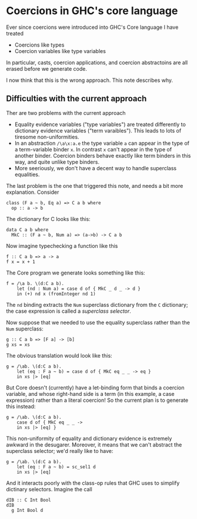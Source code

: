 # Coercions in GHC's core language


Ever since coercions were introduced into GHC's Core language
I have treated

- Coercions like types
- Coercion variables like type variables


In particular, casts, coercion applications, and coercion 
abstractoins are all erased before we generate code.


I now think that this is the wrong approach.  This note describes why.

## Difficulties with the current approach


Ther are two problems with the current approach

- Equality evidence variables ("type variables") are treated differently to dictionary evidence variables ("term varaibles"). This leads to lots of tiresome non-uniformities.
- In an abstraction `/\a\x:a.e` the type variable `a` can appear in the type of a term-variable binder `x`.  In contrast `x` can't appear in the type of another binder.  Coercion binders behave exactly like term binders in this way, and quite unlike type binders.
- More seeriously, we don't have a decent way to handle superclass equalities.


The last problem is the one that triggered this note, and needs a bit more explanation.  Consider

```wiki
class (F a ~ b, Eq a) => C a b where
  op :: a -> b
```


The dictionary for C looks like this:

```wiki
data C a b where
  MkC :: (F a ~ b, Num a) => (a->b) -> C a b
```


Now imagine typechecking a function like this

```wiki
f :: C a b => a -> a 
f x = x + 1
```


The Core program we generate looks something like this:

```wiki
f = /\a b. \(d:C a b).
    let (nd : Num a) = case d of { MkC _ d _ -> d }
    in (+) nd x (fromInteger nd 1)
```


The `nd` binding extracts the `Num` superclass dictionary from the
`C` dictionary; the case expression is called a *superclass selector*.


Now suppose that we needed to use the equality superclass rather than
the `Num` superclass:

```wiki
g :: C a b => [F a] -> [b]
g xs = xs
```


The obvious translation would look like this:

```wiki
g = /\ab. \(d:C a b).
    let (eq : F a ~ b) = case d of { MkC eq _ _ -> eq }
    in xs |> [eq]
```


But Core doesn't (currently) have a let-binding form that binds a coercion 
variable, and whose right-hand side is a term (in this example, a case expression)
rather than a literal coercion!  So the current plan is to generate this 
instead:

```wiki
g = /\ab. \(d:C a b).
    case d of { MkC eq _ _ -> 
    in xs |> [eq] }
```


This non-uniformity of equality and dictionary evidence 
is extremely awkward in the desugarer. Moreover, it means that we can't abstract
the superclass selector; we'd really like to have:

```wiki
g = /\ab. \(d:C a b).
    let (eq : F a ~ b) = sc_sel1 d
    in xs |> [eq]
```


And it interacts poorly with the class-op rules that GHC uses to simplify
dictinary selectors.  Imagine the call

```wiki
dIB :: C Int Bool
dIB
  g Int Bool d
```